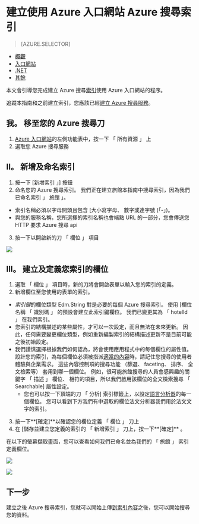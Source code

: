 <properties
    pageTitle="建立使用 Azure 入口網站 Azure 搜尋索引 |Microsoft Azure |裝載的雲端搜尋服務"
    description="建立索引使用 Azure 入口網站。"
    services="search"
    manager="jhubbard"
    authors="ashmaka"
    documentationCenter=""/>

<tags
    ms.service="search"
    ms.devlang="NA"
    ms.workload="search"
    ms.topic="article"
    ms.tgt_pltfrm="na"
    ms.date="08/29/2016"
    ms.author="ashmaka"/>

# <a name="create-an-azure-search-index-using-the-azure-portal"></a>建立使用 Azure 入口網站 Azure 搜尋索引
> [AZURE.SELECTOR]
- [概觀](search-what-is-an-index.md)
- [入口網站](search-create-index-portal.md)
- [.NET](search-create-index-dotnet.md)
- [其餘](search-create-index-rest-api.md)

本文會引導您完成建立 Azure 搜尋[索引](search-what-is-an-index.md)使用 Azure 入口網站的程序。

追蹤本指南和之前建立索引，您應該已經[建立 Azure 搜尋服務](search-create-service-portal.md)。


## <a name="i-go-to-your-azure-search-blade"></a>我。 移至您的 Azure 搜尋刀
1. [Azure 入口網站](https://portal.azure.com/#blade/HubsExtension/BrowseResourceBlade/resourceType/Microsoft.Search%2FsearchServices)的左側功能表中，按一下 「 所有資源 」 上
2. 選取您 Azure 搜尋服務

## <a name="ii-add-and-name-your-index"></a>II。 新增及命名索引
1. 按一下 [新增索引 」] 按鈕
2. 命名您的 Azure 搜尋索引。 我們正在建立旅館本指南中搜尋索引，因為我們已命名索引 」 旅館 」。
  * 索引名稱必須以字母開頭且包含 [大小寫字母、 數字或連字號 (「-」)。
  * 與您的服務名稱，您所選擇的索引名稱也會端點 URL 的一部分，您會傳送您 HTTP 要求 Azure 搜尋 api
3. 按一下以開啟新的刀 「 欄位 」 項目

![](./media/search-create-index-portal/add-index.png)


## <a name="iii-create-and-define-the-fields-of-your-index"></a>III。 建立及定義您索引的欄位
1. 選取 「 欄位 」 項目時，新的刀將會開啟表單以輸入您的索引的定義。
2. 新增欄位至您使用的表單的索引。

  * *索引鍵*的欄位類型 Edm.String 對是必要的每個 Azure 搜尋索引。 使用 [欄位名稱 「 識別碼 」 的預設會建立此索引鍵欄位。 我們已變更其為 「 hotelId 」 在我們索引。
  * 您索引的結構描述的某些屬性，才可以一次設定，而且無法在未來更新。 因此，任何需要變更欄位類型，例如重新編製索引的結構描述更新不是目前可能之後初始設定。
  * 我們謹慎選擇根據我們如何認為，將會使用應用程式中的每個欄位的屬性值。 設計您的索引，為每個欄位必須被指派[適當的內容](https://msdn.microsoft.com/library/azure/dn798941.aspx)時，請記住您搜尋的使用者體驗與企業需求。 這些內容控制項的搜尋功能 （篩選、 faceting、 排序、 全文檢索等） 套用到哪一個欄位。 例如，很可能旅館搜尋的人員會感興趣的關鍵字 「 描述 」 欄位、 相符的項目，所以我們啟用該欄位的全文檢索搜尋 「 Searchable] 屬性設定。
    * 您也可以按一下頂端的刀 「 分析] 索引標籤上，以設定[語言分析器](https://msdn.microsoft.com/en-us/library/azure/dn879793.aspx)的每一個欄位。 您可以看到下方我們有中選取的欄位法文分析器我們用於法文文字的索引。

3. 按一下**[確定]**以確認您的欄位定義 「 欄位 」 刀上
4. 在 [儲存並建立您定義的索引的 「 新增索引 」 刀上，按一下**[確定]** 。

在以下的螢幕擷取畫面，您可以查看如何我們已命名並為我們的 「 旅館 」 索引定義欄位。

![](./media/search-create-index-portal/field-definitions.png)

![](./media/search-create-index-portal/set-analyzer.png)

## <a name="next"></a>下一步
建立之後 Azure 搜尋索引，您就可以開始上傳[到索引內容](search-what-is-data-import.md)之後，您可以開始搜尋您的資料。
